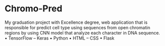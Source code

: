 # Chromo-Pred


My graduation project with Excellence degree, web application that is responsible for predict cell type using sequences from open chromatin regions by using CNN model that analyze each character in DNA sequence.
•	TensorFlow – Keras
•	Python	•	HTML – CSS
•	Flask


